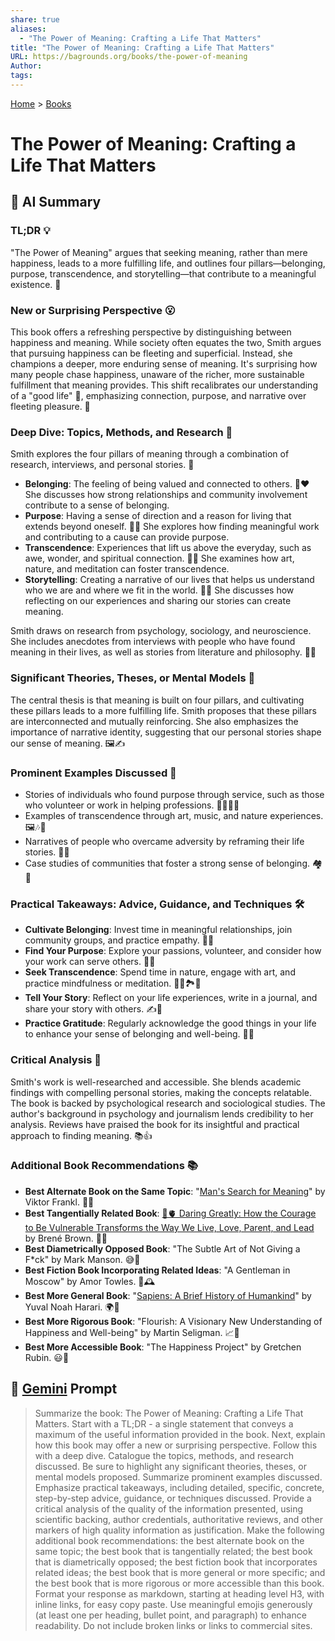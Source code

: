 ```yaml
---
share: true
aliases:
  - "The Power of Meaning: Crafting a Life That Matters"
title: "The Power of Meaning: Crafting a Life That Matters"
URL: https://bagrounds.org/books/the-power-of-meaning
Author: 
tags: 
---
```

[Home](../index.md) > [Books](./index.md)  
# The Power of Meaning: Crafting a Life That Matters  
## 🤖 AI Summary  
### TL;DR 💡  
  
"The Power of Meaning" argues that seeking meaning, rather than mere happiness, leads to a more fulfilling life, and outlines four pillars—belonging, purpose, transcendence, and storytelling—that contribute to a meaningful existence. 🌟  
  
### New or Surprising Perspective 😮  
  
This book offers a refreshing perspective by distinguishing between happiness and meaning. While society often equates the two, Smith argues that pursuing happiness can be fleeting and superficial. Instead, she champions a deeper, more enduring sense of meaning. It's surprising how many people chase happiness, unaware of the richer, more sustainable fulfillment that meaning provides. This shift recalibrates our understanding of a "good life" 🧐, emphasizing connection, purpose, and narrative over fleeting pleasure. 🌈  
  
### Deep Dive: Topics, Methods, and Research 🔬  
  
Smith explores the four pillars of meaning through a combination of research, interviews, and personal stories. 📖  
  
* **Belonging**: The feeling of being valued and connected to others. 🤝❤️ She discusses how strong relationships and community involvement contribute to a sense of belonging.  
* **Purpose**: Having a sense of direction and a reason for living that extends beyond oneself. 🎯🧭 She explores how finding meaningful work and contributing to a cause can provide purpose.  
* **Transcendence**: Experiences that lift us above the everyday, such as awe, wonder, and spiritual connection. 🌌✨ She examines how art, nature, and meditation can foster transcendence.  
* **Storytelling**: Creating a narrative of our lives that helps us understand who we are and where we fit in the world. 📜💭 She discusses how reflecting on our experiences and sharing our stories can create meaning.  
  
Smith draws on research from psychology, sociology, and neuroscience. She includes anecdotes from interviews with people who have found meaning in their lives, as well as stories from literature and philosophy. 🧠💬  
  
### Significant Theories, Theses, or Mental Models 🧠  
  
The central thesis is that meaning is built on four pillars, and cultivating these pillars leads to a more fulfilling life. Smith proposes that these pillars are interconnected and mutually reinforcing. She also emphasizes the importance of narrative identity, suggesting that our personal stories shape our sense of meaning. 🖼️✍️  
  
### Prominent Examples Discussed 🌟  
  
* Stories of individuals who found purpose through service, such as those who volunteer or work in helping professions. 🧑‍⚕️👩‍🏫  
* Examples of transcendence through art, music, and nature experiences. 🖼️🎶🌳  
* Narratives of people who overcame adversity by reframing their life stories. 🌈💪  
* Case studies of communities that foster a strong sense of belonging. 🏘️🤝  
  
### Practical Takeaways: Advice, Guidance, and Techniques 🛠️  
  
* **Cultivate Belonging**: Invest time in meaningful relationships, join community groups, and practice empathy. 🤗🤝  
* **Find Your Purpose**: Explore your passions, volunteer, and consider how your work can serve others. 🎯💡  
* **Seek Transcendence**: Spend time in nature, engage with art, and practice mindfulness or meditation. 🧘‍♀️🏞️🎨  
* **Tell Your Story**: Reflect on your life experiences, write in a journal, and share your story with others. ✍️💭  
* **Practice Gratitude**: Regularly acknowledge the good things in your life to enhance your sense of belonging and well-being. 🙏💖  
  
### Critical Analysis 🧐  
  
Smith's work is well-researched and accessible. She blends academic findings with compelling personal stories, making the concepts relatable. The book is backed by psychological research and sociological studies. The author's background in psychology and journalism lends credibility to her analysis. Reviews have praised the book for its insightful and practical approach to finding meaning. 📚👍  
  
### Additional Book Recommendations 📚  
  
* **Best Alternate Book on the Same Topic**: "[Man's Search for Meaning](./mans-search-for-meaning.md)" by Viktor Frankl. 📖💡  
* **Best Tangentially Related Book**: [🦁🫀 Daring Greatly: How the Courage to Be Vulnerable Transforms the Way We Live, Love, Parent, and Lead](./daring-greatly-how-the-courage-to-be-vulnerable-transforms-the-way-we-live-love-parent-and-lead.md) by Brené Brown. 💖💪  
* **Best Diametrically Opposed Book**: "The Subtle Art of Not Giving a F\*ck" by Mark Manson. 😅🤷  
* **Best Fiction Book Incorporating Related Ideas**: "A Gentleman in Moscow" by Amor Towles. 🏰🕰️  
* **Best More General Book**: "[Sapiens: A Brief History of Humankind](./sapiens-a-brief-history-of-humankind.md)" by Yuval Noah Harari. 🌍🧠  
* **Best More Rigorous Book**: "Flourish: A Visionary New Understanding of Happiness and Well-being" by Martin Seligman. 📈🧠  
* **Best More Accessible Book**: "The Happiness Project" by Gretchen Rubin. 😃📝  
  
## 💬 [Gemini](https://gemini.google.com) Prompt  
> Summarize the book: The Power of Meaning: Crafting a Life That Matters. Start with a TL;DR - a single statement that conveys a maximum of the useful information provided in the book. Next, explain how this book may offer a new or surprising perspective. Follow this with a deep dive. Catalogue the topics, methods, and research discussed. Be sure to highlight any significant theories, theses, or mental models proposed. Summarize prominent examples discussed. Emphasize practical takeaways, including detailed, specific, concrete, step-by-step advice, guidance, or techniques discussed. Provide a critical analysis of the quality of the information presented, using scientific backing, author credentials, authoritative reviews, and other markers of high quality information as justification. Make the following additional book recommendations: the best alternate book on the same topic; the best book that is tangentially related; the best book that is diametrically opposed; the best fiction book that incorporates related ideas; the best book that is more general or more specific; and the best book that is more rigorous or more accessible than this book. Format your response as markdown, starting at heading level H3, with inline links, for easy copy paste. Use meaningful emojis generously (at least one per heading, bullet point, and paragraph) to enhance readability. Do not include broken links or links to commercial sites.
